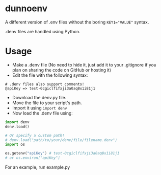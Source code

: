 # dunnoenv
A different version of .env files without the boring `KEY1="VALUE"` syntax.

.denv files are handled using Python.

# Usage
- Make a .denv file (No need to hide it, just add it to your .gitignore if you plan on sharing the code on GitHub or hosting it)
- Edit the file with the following syntax:
```denv
# .denv files also support comments!
@apiKey => test-0cgiclfifxji3a0aq8x1i81j1
```
- Download the denv.py file.
- Move the file to your script's path.
- Import it using `import denv`
- Now load the .denv file using:
```py
import denv
denv.load()

# Or specify a custom path!
# denv.load("path/to/your/denv/file/filename.denv")
import os

os.getenv("apiKey") # test-0cgiclfifxji3a0aq8x1i81j1
# or os.environ["apiKey"]
```
For an example, run example.py
